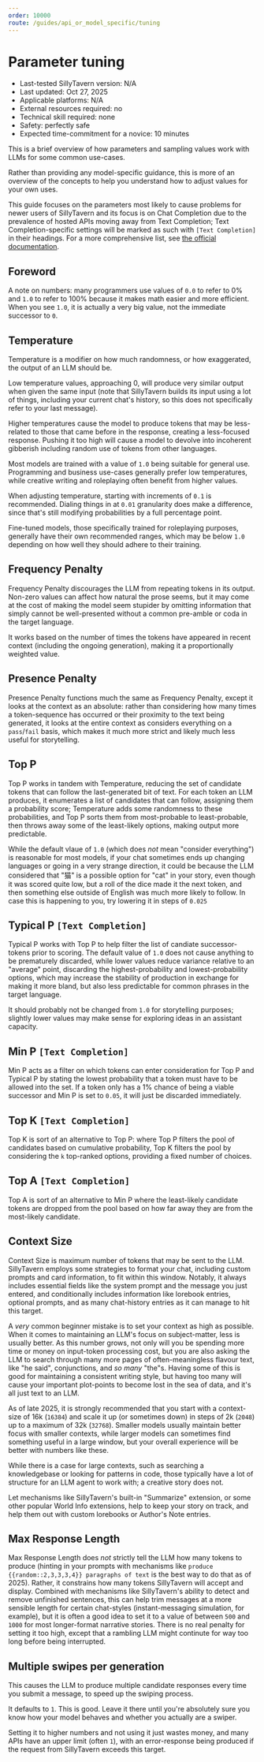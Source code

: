 ```yaml
---
order: 10000
route: /guides/api_or_model_specific/tuning
---
```


# Parameter tuning

- Last-tested SillyTavern version: N/A
- Last updated: Oct 27, 2025
- Applicable platforms: N/A
- External resources required: no
- Technical skill required: none
- Safety: perfectly safe
- Expected time-commitment for a novice: 10 minutes

This is a brief overview of how parameters and sampling values work with LLMs for some common use-cases.

Rather than providing any model-specific guidance, this is more of an overview of the concepts to help you understand how to adjust values for your own uses.

This guide focuses on the parameters most likely to cause problems for newer users of SillyTavern and its focus is on Chat Completion due to the prevalence of hosted APIs moving away from Text Completion; Text Completion-specific settings will be marked as such with `[Text Completion]` in their headings. For a more comprehensive list, see [the official documentation](https://docs.sillytavern.app/usage/common-settings/).

## Foreword

A note on numbers: many programmers use values of `0.0` to refer to 0% and `1.0` to refer to 100% because it makes math easier and more efficient. When you see `1.0`, it is actually a very big value, not the immediate successor to `0`.

## Temperature

Temperature is a modifier on how much randomness, or how exaggerated, the output of an LLM should be.

Low temperature values, approaching 0, will produce very similar output when given the same input (note that SillyTavern builds its input using a lot of things, including your current chat's history, so this does not specifically refer to your last message).

Higher temperatures cause the model to produce tokens that may be less-related to those that came before in the response, creating a less-focused response. Pushing it too high will cause a model to devolve into incoherent gibberish including random use of tokens from other languages.

Most models are trained with a value of `1.0` being suitable for general use. Programming and business use-cases generally prefer low temperatures, while creative writing and roleplaying often benefit from higher values.

When adjusting temperature, starting with increments of `0.1` is recommended. Dialing things in at `0.01` granularity does make a difference, since that's still modifying probabilities by a full percentage point.

Fine-tuned models, those specifically trained for roleplaying purposes, generally have their own recommended ranges, which may be below `1.0` depending on how well they should adhere to their training.

## Frequency Penalty

Frequency Penalty discourages the LLM from repeating tokens in its output. Non-zero values can affect how natural the prose seems, but it may come at the cost of making the model seem stupider by omitting information that simply cannot be well-presented without a common pre-amble or coda in the target language.

It works based on the number of times the tokens have appeared in recent context (including the ongoing generation), making it a proportionally weighted value.

## Presence Penalty

Presence Penalty functions much the same as Frequency Penalty, except it looks at the context as an absolute: rather than considering how many times a token-sequence has occurred or their proximity to the text being generated, it looks at the entire context as considers everything on a `pass`/`fail` basis, which makes it much more strict and likely much less useful for storytelling.

## Top P

Top P works in tandem with Temperature, reducing the set of candidate tokens that can follow the last-generated bit of text. For each token an LLM produces, it enumerates a list of candidates that can follow, assigning them a probability score; Temperature adds some randomness to these probabilities, and Top P sorts them from most-probable to least-probable, then throws away some of the least-likely options, making output more predictable.

While the default vlaue of `1.0` (which does _not_ mean "consider everything") is reasonable for most models, if your chat sometimes ends up changing languages or going in a very strange direction, it could be because the LLM considered that "猫" is a possible option for "cat" in your story, even though it was scored quite low, but a roll of the dice made it the next token, and then something else outside of English was much more likely to follow. In case this is happening to you, try lowering it in steps of `0.025`

## Typical P `[Text Completion]`

Typical P works with Top P to help filter the list of candiate successor-tokens prior to scoring. The default value of `1.0` does not cause anything to be prematurely discarded, while lower values reduce variance relative to an "average" point, discarding the highest-probability and lowest-probability options, which may increase the stability of production in exchange for making it more bland, but also less predictable for common phrases in the target language.

It should probably not be changed from `1.0` for storytelling purposes; slightly lower values may make sense for exploring ideas in an assistant capacity.

## Min P `[Text Completion]`

Min P acts as a filter on which tokens can enter consideration for Top P and Typical P by stating the lowest probability that a token must have to be allowed into the set. If a token only has a 1% chance of being a viable successor and Min P is set to `0.05`, it will just be discarded immediately.

## Top K `[Text Completion]`

Top K is sort of an alternative to Top P: where Top P filters the pool of candidates based on cumulative probability, Top K filters the pool by considering the `k` top-ranked options, providing a fixed number of choices.

## Top A `[Text Completion]`

Top A is sort of an alternative to Min P where the least-likely candidate tokens are dropped from the pool based on how far away they are from the most-likely candidate.

## Context Size

Context Size is maximum number of tokens that may be sent to the LLM. SillyTavern employs some strategies to format your chat, including custom prompts and card information, to fit within this window. Notably, it always includes essential fields like the system prompt and the message you just entered, and conditionally includes information like lorebook entries, optional prompts, and as many chat-history entries as it can manage to hit this target.

A *very* common beginner mistake is to set your context as high as possible. When it comes to maintaining an LLM's focus on subject-matter, less is usually better. As this number grows, not only will you be spending more time or money on input-token processing cost, but you are also asking the LLM to search through many more pages of often-meaningless flavour text, like "he said", conjunctions, and *so many* "the"s. Having some of this is good for maintaining a consistent writing style, but having too many will cause your important plot-points to become lost in the sea of data, and it's all just text to an LLM.

As of late 2025, it is strongly recommended that you start with a context-size of 16k (`16384`) and scale it up (or sometimes down) in steps of 2k (`2048`) up to a maximum of 32k (`32768`). Smaller models usually maintain better focus with smaller contexts, while larger models can sometimes find something useful in a large window, but your overall experience will be better with numbers like these.

While there is a case for large contexts, such as searching a knowledgebase or looking for patterns in code, those typically have a lot of structure for an LLM agent to work with; a creative story does not.

Let mechanisms like SillyTavern's built-in "Summarize" extension, or some other popular World Info extensions, help to keep your story on track, and help them out with custom lorebooks or Author's Note entries.

## Max Response Length

Max Response Length does _not_ strictly tell the LLM how many tokens to produce (hinting in your prompts with mechanisms like `produce {{random::2,3,3,3,4}} paragraphs of text` is the best way to do that as of 2025). Rather, it constrains how many tokens SillyTavern will accept and display. Combined with mechanisms like SillyTavern's ability to detect and remove unfinished sentences, this can help trim messages at a more sensible length for certain chat-styles (instant-messaging simulation, for example), but it is often a good idea to set it to a value of between `500` and `1000` for most longer-format narrative stories. There is no real penalty for setting it too high, except that a rambling LLM might continute for way too long before being interrupted.

## Multiple swipes per generation

This causes the LLM to produce multiple candidate responses every time you submit a message, to speed up the swiping process.

It defaults to `1`. This is good. Leave it there until you're absolutely sure you know how your model behaves and whether you actually are a swiper.

Setting it to higher numbers and not using it just wastes money, and many APIs have an upper limit (often `1`), with an error-response being produced if the request from SillyTavern exceeds this target.

